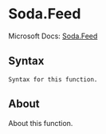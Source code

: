 ---
---

# Soda.Feed

Microsoft Docs: [Soda.Feed](https://docs.microsoft.com/en-us/powerquery-m/soda-feed)

## Syntax

```powerquery-m
Syntax for this function.
```

## About

About this function.

